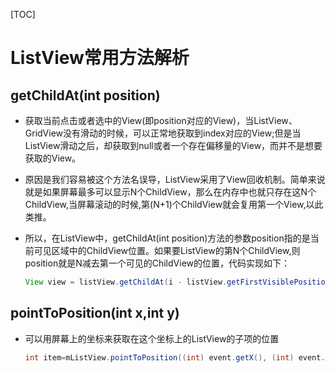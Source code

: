 [TOC]



# ListView常用方法解析

## getChildAt(int position)

* 获取当前点击或者选中的View(即position对应的View)，当ListView、GridView没有滑动的时候，可以正常地获取到index对应的View;但是当ListView滑动之后，却获取到null或者一个存在偏移量的View，而并不是想要获取的View。

* 原因是我们容易被这个方法名误导，ListView采用了View回收机制。简单来说就是如果屏幕最多可以显示N个ChildView，那么在内存中也就只存在这N个ChildView,当屏幕滚动的时候,第(N+1)个ChildView就会复用第一个View,以此类推。

* 所以，在ListView中，getChildAt(int position)方法的参数position指的是当前可见区域中的ChildView位置。如果要ListView的第N个ChildView,则position就是N减去第一个可见的ChildView的位置，代码实现如下：

  ~~~java
  View view = listView.getChildAt(i - listView.getFirstVisiblePosition());
  ~~~

## pointToPosition(int x,int y)

* 可以用屏幕上的坐标来获取在这个坐标上的ListView的子项的位置

  ~~~java
  int item=mListView.pointToPosition((int) event.getX(), (int) event.getY());
  ~~~


